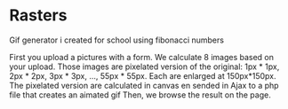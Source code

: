 Rasters
=======

Gif generator i created for school using fibonacci numbers


First you upload a pictures with a form.
We calculate 8 images based on your upload. 
Those images are pixelated version of the original: 1px * 1px, 2px * 2px, 3px * 3px, ..., 55px * 55px.
Each are enlarged at 150px*150px.
The pixelated version are calculated in canvas en sended in Ajax to a php file that creates an aimated gif
Then, we browse the result on the page.
